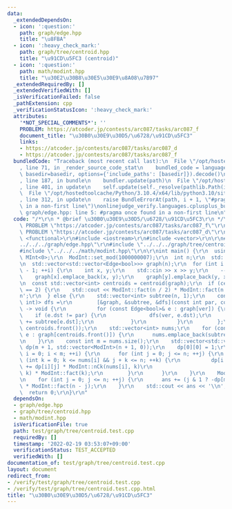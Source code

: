 ```yaml
---
data:
  _extendedDependsOn:
  - icon: ':question:'
    path: graph/edge.hpp
    title: "\u8FBA"
  - icon: ':heavy_check_mark:'
    path: graph/tree/centroid.hpp
    title: "\u91CD\u5FC3 (centroid)"
  - icon: ':question:'
    path: math/modint.hpp
    title: "\u30E2\u30B8\u30E5\u30E9\u8A08\u7B97"
  _extendedRequiredBy: []
  _extendedVerifiedWith: []
  _isVerificationFailed: false
  _pathExtension: cpp
  _verificationStatusIcon: ':heavy_check_mark:'
  attributes:
    '*NOT_SPECIAL_COMMENTS*': ''
    PROBLEM: https://atcoder.jp/contests/arc087/tasks/arc087_f
    document_title: "\u30B0\u30E9\u30D5/\u6728/\u91CD\u5FC3"
    links:
    - https://atcoder.jp/contests/arc087/tasks/arc087_d
    - https://atcoder.jp/contests/arc087/tasks/arc087_f
  bundledCode: "Traceback (most recent call last):\n  File \"/opt/hostedtoolcache/Python/3.10.4/x64/lib/python3.10/site-packages/onlinejudge_verify/documentation/build.py\"\
    , line 71, in _render_source_code_stat\n    bundled_code = language.bundle(stat.path,\
    \ basedir=basedir, options={'include_paths': [basedir]}).decode()\n  File \"/opt/hostedtoolcache/Python/3.10.4/x64/lib/python3.10/site-packages/onlinejudge_verify/languages/cplusplus.py\"\
    , line 187, in bundle\n    bundler.update(path)\n  File \"/opt/hostedtoolcache/Python/3.10.4/x64/lib/python3.10/site-packages/onlinejudge_verify/languages/cplusplus_bundle.py\"\
    , line 401, in update\n    self.update(self._resolve(pathlib.Path(included), included_from=path))\n\
    \  File \"/opt/hostedtoolcache/Python/3.10.4/x64/lib/python3.10/site-packages/onlinejudge_verify/languages/cplusplus_bundle.py\"\
    , line 312, in update\n    raise BundleErrorAt(path, i + 1, \"#pragma once found\
    \ in a non-first line\")\nonlinejudge_verify.languages.cplusplus_bundle.BundleErrorAt:\
    \ graph/edge.hpp: line 5: #pragma once found in a non-first line\n"
  code: "/*\r\n * @brief \u30B0\u30E9\u30D5/\u6728/\u91CD\u5FC3\r\n */\r\n#define\
    \ PROBLEM \"https://atcoder.jp/contests/arc087/tasks/arc087_f\"\r\n// #define\
    \ PROBLEM \"https://atcoder.jp/contests/arc087/tasks/arc087_d\"\r\n\r\n#include\
    \ <functional>\r\n#include <iostream>\r\n#include <vector>\r\n\r\n#include \"\
    ../../../graph/edge.hpp\"\r\n#include \"../../../graph/tree/centroid.hpp\"\r\n\
    #include \"../../../math/modint.hpp\"\r\n\r\nint main() {\r\n  using ModInt =\
    \ MInt<0>;\r\n  ModInt::set_mod(1000000007);\r\n  int n;\r\n  std::cin >> n;\r\
    \n  std::vector<std::vector<Edge<bool>>> graph(n);\r\n  for (int i = 0; i < n\
    \ - 1; ++i) {\r\n    int x, y;\r\n    std::cin >> x >> y;\r\n    --x; --y;\r\n\
    \    graph[x].emplace_back(x, y);\r\n    graph[y].emplace_back(y, x);\r\n  }\r\
    \n  const std::vector<int> centroids = centroid(graph);\r\n  if (centroids.size()\
    \ == 2) {\r\n    std::cout << ModInt::fact(n / 2) * ModInt::fact(n / 2) << '\\\
    n';\r\n  } else {\r\n    std::vector<int> subtree(n, 1);\r\n    const std::function<void(int,\
    \ int)> dfs =\r\n        [&graph, &subtree, &dfs](const int par, const int ver)\
    \ -> void {\r\n          for (const Edge<bool>& e : graph[ver]) {\r\n        \
    \    if (e.dst != par) {\r\n              dfs(ver, e.dst);\r\n              subtree[ver]\
    \ += subtree[e.dst];\r\n            }\r\n          }\r\n        };\r\n    dfs(-1,\
    \ centroids.front());\r\n    std::vector<int> nums;\r\n    for (const Edge<bool>&\
    \ e : graph[centroids.front()]) {\r\n      nums.emplace_back(subtree[e.dst]);\r\
    \n    }\r\n    const int m = nums.size();\r\n    std::vector<std::vector<ModInt>>\
    \ dp(m + 1, std::vector<ModInt>(n + 1, 0));\r\n    dp[0][0] = 1;\r\n    for (int\
    \ i = 0; i < m; ++i) {\r\n      for (int j = 0; j <= n; ++j) {\r\n        for\
    \ (int k = 0; k <= nums[i] && j + k <= n; ++k) {\r\n          dp[i + 1][j + k]\
    \ += dp[i][j] * ModInt::nCk(nums[i], k)\r\n                              * ModInt::nCk(nums[i],\
    \ k) * ModInt::fact(k);\r\n        }\r\n      }\r\n    }\r\n    ModInt ans = 0;\r\
    \n    for (int j = 0; j <= n; ++j) {\r\n      ans += (j & 1 ? -dp[m][j] : dp[m][j])\
    \ * ModInt::fact(n - j);\r\n    }\r\n    std::cout << ans << '\\n';\r\n  }\r\n\
    \  return 0;\r\n}\r\n"
  dependsOn:
  - graph/edge.hpp
  - graph/tree/centroid.hpp
  - math/modint.hpp
  isVerificationFile: true
  path: test/graph/tree/centroid.test.cpp
  requiredBy: []
  timestamp: '2022-02-19 03:53:07+09:00'
  verificationStatus: TEST_ACCEPTED
  verifiedWith: []
documentation_of: test/graph/tree/centroid.test.cpp
layout: document
redirect_from:
- /verify/test/graph/tree/centroid.test.cpp
- /verify/test/graph/tree/centroid.test.cpp.html
title: "\u30B0\u30E9\u30D5/\u6728/\u91CD\u5FC3"
---
```


